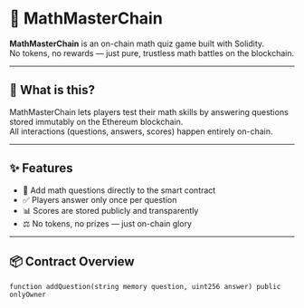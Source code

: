 # 🧠 MathMasterChain   
   
**MathMasterChain** is an on-chain math quiz game built with Solidity.     
No tokens, no rewards — just pure, trustless math battles on the blockchain.   
 
--- 
   
## 🚀 What is this? 
 
MathMasterChain lets players test their math skills by answering questions stored immutably on the Ethereum blockchain.   
All interactions (questions, answers, scores) happen entirely on-chain.  

---
   
## ✨ Features
 
- 🧮 Add math questions directly to the smart contract
- ✅ Players answer only once per question
- 📊 Scores are stored publicly and transparently
- ⚖️ No tokens, no prizes — just on-chain glory
  
---
  
## 📦 Contract Overview

```solidity   
function addQuestion(string memory question, uint256 answer) public onlyOwner  
